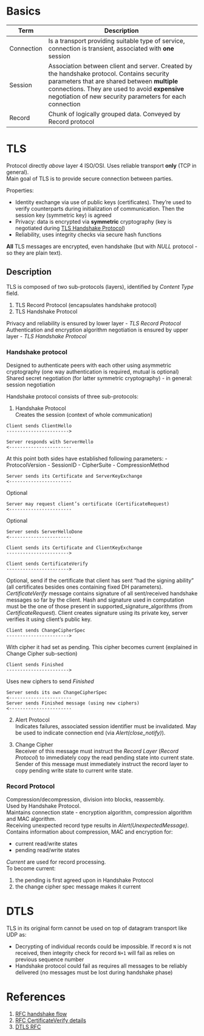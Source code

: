 # Basics
| Term | Description |
|------|-------------|
| Connection | Is a transport providing suitable type of service, connection is transient, associated with **one** session |
| Session | Association between client and server. Created by the handshake protocol. Contains security parameters that are shared between **multiple** connections. They are used to avoid **expensive** negotiation of new security parameters for each connection |
| Record | Chunk of logically grouped data. Conveyed by Record protocol |

# TLS
Protocol directly _above_ layer 4 ISO/OSI. Uses reliable transport **only** (TCP in general).  
Main goal of TLS is to provide secure connection between parties.

Properties:  
* Identity exchange via use of public keys (certificates). They’re used to verify counterparts during initialization of communication. Then the session key (symmetric key) is agreed
* Privacy: data is encrypted via **symmetric** cryptography (key is negotiated during [TLS Handshake Protocol](https://github.com/kiemlicz/util/wiki/SSL#handshake-protocol))
* Reliability, uses integrity checks via secure hash functions

**All** TLS messages are encrypted, even handshake (but with _NULL_ protocol - so they are plain text).
## Description
TLS is composed of two sub-protocols (layers), identified by _Content Type_ field.
 1. TLS Record Protocol (encapsulates handshake protocol)  
 2. TLS Handshake Protocol

Privacy and reliability is ensured by lower layer - _TLS Record Protocol_  
Authentication and encryption algorithm negotiation is ensured by upper layer - _TLS Handshake Protocol_

### Handshake protocol
Designed to authenticate peers with each other using asymmetric cryptography (one way authentication is required, mutual is optional)  
Shared secret negotiation (for latter symmetric cryptography) - in general: session negotiation  

Handshake protocol consists of three sub-protocols:

 1. Handshake Protocol  
  Creates the session (context of whole communication)
  ```
  Client sends ClientHello
  ----------------------->
  
  Server responds with ServerHello
  <-----------------------
  ```
  At this point both sides have established following parameters:
    - ProtocolVersion
    - SessionID
    - CipherSuite 
    - CompressionMethod
  ```
  Server sends its Certificate and ServerKeyExchange
  <-----------------------
  ```
  Optional
  ```
  Server may request client’s certificate (CertificateRequest)
  <-----------------------
  ```
  Optional
  ```
  Server sends ServerHelloDone
  <-----------------------
  ```
  ```
  Client sends its Certificate and ClientKeyExchange 
  ----------------------->
  ```
  ```
  Client sends CertificateVerify 
  ----------------------->
  ```
  Optional, send if the certificate that client has sent “had the signing ability” (all certificates besides ones containing fixed DH parameters). _CertificateVerify_ message contains signature of all sent/received handshake messages so far by the client. Hash and signature used in computation must be the one of those present in supported_signature_algorithms (from _CertificateRequest_). Client creates signature using its private key, server verifies it using client’s public key.
  ```
  Client sends ChangeCipherSpec 
  ----------------------->
  ```
  With cipher it had set as pending. This cipher becomes current (explained in Change Cipher sub-section)
  ```
  Client sends Finished
  ----------------------->
  ```
  Uses new ciphers to send _Finished_
  ```
  Server sends its own ChangeCipherSpec
  <-----------------------
  Server sends Finished message (using new ciphers)
  <-----------------------
  ```

 2. Alert Protocol  
  Indicates failures, associated session identifier must be invalidated. May be used to indicate connection end (via _Alert(close_notify)_).

 3. Change Cipher  
  Receiver of this message must instruct the _Record Layer_ (_Record Protocol_) to immediately copy the read pending state into current state. Sender of this message must immediately instruct the record layer to copy pending write state to current write state.

### Record Protocol
Compression/decompression, division into blocks, reassembly.  
Used by Handshake Protocol.  
Maintains connection state - encryption algorithm, compression algorithm and MAC algorithm.  
Receiving unexpected record type results in _Alert(UnexpectedMessage)_.  
Contains information about compression, MAC and encryption for: 
 - current read/write states 
 - pending read/write states

_Current_ are used for record processing.  
To become current:
 1. the pending is first agreed upon in Handshake Protocol
 2. the change cipher spec message makes it current

# DTLS
TLS in its original form cannot be used on top of datagram transport like UDP as:  
 - Decrypting of individual records could be impossible. If record `N` is not received, then integrity check for record `N+1` will fail as relies on previous sequence number
 - Handshake protocol could fail as requires all messages to be reliably delivered (no messages must be lost during handshake phase)


# References
 1. [RFC handshake flow](https://tools.ietf.org/html/rfc5246#section-7.3)
 2. [RFC CertificateVerify details](https://tools.ietf.org/html/rfc4492#section-5.8)
 3. [DTLS RFC](https://tools.ietf.org/html/rfc6347)